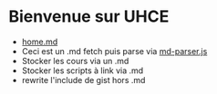 <div class="card container text-font">

# Bienvenue sur UHCE

- [home.md](https://uhcefr.github.io/pages/contents/home.md)  
- Ceci est un .md fetch puis parse via [md-parser.js](https://uhcefr.github.io/scripts/md-parser.js)  
- Stocker les cours via un .md  
- Stocker les scripts à link via .md  
- rewrite l'include de gist hors .md  

</div>
